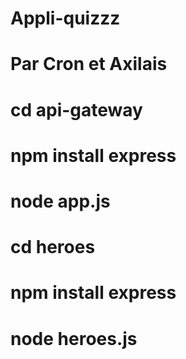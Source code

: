 # Appli-quizzz

# Par Cron et Axilais

# cd api-gateway
# npm install express
# node app.js

# cd heroes
# npm install express
# node heroes.js 


